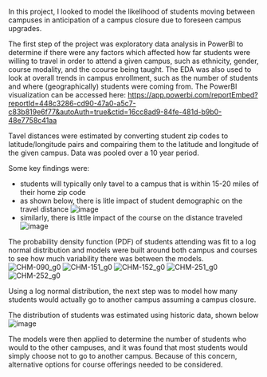 In this project, I looked to model the likelihood of students moving between campuses in anticipation of a campus closure due to foreseen campus upgrades.  

The first step of the project was exploratory data analysis in PowerBI to determine if there were any factors which affected how far students were willing to travel in order to attend a given campus, such as ethnicity, gender, course modality, and the ccourse being taught.  The EDA was also used to look at overall trends in campus enrollment, such as the number of students and where (geographically) students were coming from.
The PowerBI visualization can be accessed here: https://app.powerbi.com/reportEmbed?reportId=448c3286-cd90-47a0-a5c7-c83b819e6f77&autoAuth=true&ctid=16cc8ad9-84fe-481d-b9b0-48e7758c41aa

Tavel distances were estimated by converting student zip codes to latitude/longitude pairs and compairing them to the latitude and longitude of the given campus.  Data was pooled over a 10 year period.

Some key findings were:
- students will typically only tavel to a campus that is within 15-20 miles of their home zip code
- as shown below, there is litle impact of student demographic on the travel distance
![image](https://github.com/smstewart1/StudentTravel/assets/107202785/f8a10b81-51a6-4262-8ede-bfc749999806)
- similarly, there is little impact of the course on the distance traveled
![image](https://github.com/smstewart1/StudentTravel/assets/107202785/64cd2091-a7db-477b-a8ac-7b881cd98a3f)

The probability density function (PDF) of students attending was fit to a log normal distribution and models were built around both campus and courses to see how much variability there was between the models.  
![CHM-090_g0](https://github.com/smstewart1/StudentTravel/assets/107202785/315b7d80-ab25-420f-ab0f-27a41471910d)
![CHM-151_g0](https://github.com/smstewart1/StudentTravel/assets/107202785/0e96dfe6-2ee9-4267-a2ef-e197d9354e7f)
![CHM-152_g0](https://github.com/smstewart1/StudentTravel/assets/107202785/dfe1a5e1-379e-4cc8-b009-bb1dd23966e3)
![CHM-251_g0](https://github.com/smstewart1/StudentTravel/assets/107202785/62cd011c-bfb4-4c52-b92b-26b4ad9b54ab)
![CHM-252_g0](https://github.com/smstewart1/StudentTravel/assets/107202785/384eee41-e2c8-4593-98be-5e0d1a549082)

Using a log normal distribution, the next step was to model how many students would actually go to another campus assuming a campus closure.

The distribution of students was estimated using historic data, shown below
![image](https://github.com/smstewart1/StudentTravel/assets/107202785/1fa93724-295d-47dc-a0fb-75fc14e7db94)

The models were then applied to determine the number of students who would to the other campuses, and it was found that most students would simply choose not to go to another campus.  Because of this concern, alternative options for course offerings needed to be considered.
